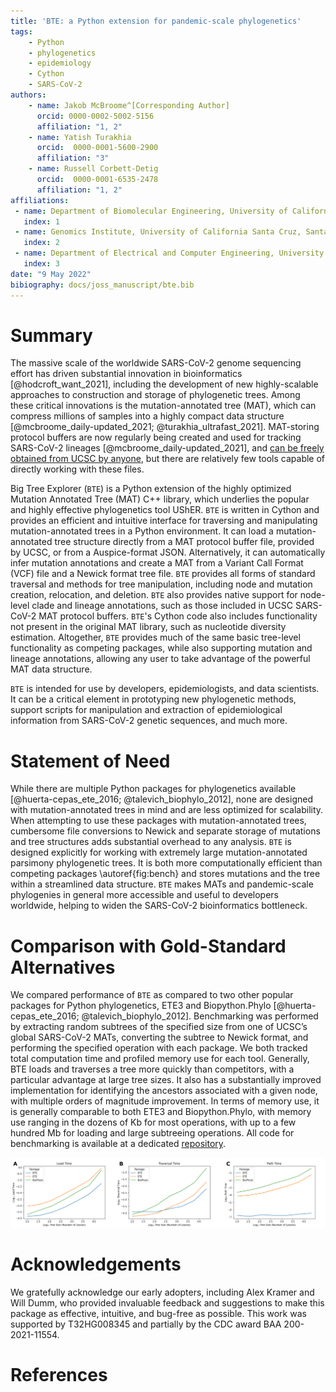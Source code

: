 ```yaml
---
title: 'BTE: a Python extension for pandemic-scale phylogenetics'
tags:
    - Python
    - phylogenetics
    - epidemiology
    - Cython
    - SARS-CoV-2
authors:
    - name: Jakob McBroome^[Corresponding Author]
      orcid: 0000-0002-5002-5156
      affiliation: "1, 2" 
    - name: Yatish Turakhia
      orcid:  0000-0001-5600-2900 
      affiliation: "3" 
    - name: Russell Corbett-Detig        
      orcid:  0000-0001-6535-2478 
      affiliation: "1, 2" 
affiliations:
 - name: Department of Biomolecular Engineering, University of California Santa Cruz. Santa Cruz, CA 95064, USA
   index: 1
 - name: Genomics Institute, University of California Santa Cruz, Santa Cruz, CA 95064, USA
   index: 2
 - name: Department of Electrical and Computer Engineering, University of California, San Diego; San Diego, CA 92093, USA
   index: 3
date: "9 May 2022"
bibiography: docs/joss_manuscript/bte.bib
---
```


# Summary

The massive scale of the worldwide SARS-CoV-2 genome sequencing effort has driven substantial innovation in bioinformatics [@hodcroft_want_2021], including the development of new highly-scalable approaches to construction and storage of phylogenetic trees. Among these critical innovations is the mutation-annotated tree (MAT), which can compress millions of samples into a highly compact data structure [@mcbroome_daily-updated_2021; @turakhia_ultrafast_2021]. MAT-storing protocol buffers are now regularly being created and used for tracking SARS-CoV-2 lineages [@mcbroome_daily-updated_2021], and [can be freely obtained from UCSC by anyone](http://hgdownload.soe.ucsc.edu/goldenPath/wuhCor1/UShER_SARS-CoV-2/), but there are relatively few tools capable of directly working with these files.

Big Tree Explorer (`BTE`) is a Python extension of the highly optimized Mutation Annotated Tree (MAT) C++ library, which underlies the popular and highly effective phylogenetics tool UShER. `BTE` is written in Cython and provides an efficient and intuitive interface for traversing and manipulating mutation-annotated trees in a Python environment. It can load a mutation-annotated tree structure directly from a MAT protocol buffer file, provided by UCSC, or from a Auspice-format JSON. Alternatively, it can automatically infer mutation annotations and create a MAT from a Variant Call Format (VCF) file and a Newick format tree file. `BTE` provides all forms of standard traversal and methods for tree manipulation, including node and mutation creation, relocation, and deletion. `BTE` also provides native support for node-level clade and lineage annotations, such as those included in UCSC SARS-CoV-2 MAT protocol buffers. `BTE`'s Cython code also includes functionality not present in the original MAT library, such as nucleotide diversity estimation. Altogether, `BTE` provides much of the same basic tree-level functionality as competing packages, while also supporting mutation and lineage annotations, allowing any user to take advantage of the powerful MAT data structure.

`BTE` is intended for use by developers, epidemiologists, and data scientists. It can be a critical element in prototyping new phylogenetic methods, support scripts for manipulation and extraction of epidemiological information from SARS-CoV-2 genetic sequences, and much more. 

# Statement of Need

While there are multiple Python packages for phylogenetics available [@huerta-cepas_ete_2016; @talevich_biophylo_2012], none are designed with mutation-annotated trees in mind and are less optimized for scalability. When attempting to use these packages with mutation-annotated trees, cumbersome file conversions to Newick and separate storage of mutations and tree structures adds substantial overhead to any analysis. `BTE` is designed explicitly for working with extremely large mutation-annotated parsimony phylogenetic trees. It is both more computationally efficient than competing packages \autoref{fig:bench} and stores mutations and the tree within a streamlined data structure. `BTE` makes MATs and pandemic-scale phylogenies in general more accessible and useful to developers worldwide, helping to widen the SARS-CoV-2 bioinformatics bottleneck.

# Comparison with Gold-Standard Alternatives

We compared performance of `BTE` as compared to two other popular packages for Python phylogenetics, ETE3 and Biopython.Phylo [@huerta-cepas_ete_2016; @talevich_biophylo_2012]. Benchmarking was performed by extracting random subtrees of the specified size from one of UCSC’s global SARS-CoV-2 MATs, converting the subtree to Newick format, and performing the specified operation with each package. We both tracked total computation time and profiled memory use for each tool. Generally, BTE loads and traverses a tree more quickly than competitors, with a particular advantage at large tree sizes. It also has a substantially improved implementation for identifying the ancestors associated with a given node, with multiple orders of magnitude improvement. In terms of memory use, it is generally comparable to both ETE3 and Biopython.Phylo, with memory use ranging in the dozens of Kb for most operations, with up to a few hundred Mb for loading and large subtreeing operations. All code for benchmarking is available at a dedicated [repository](https://github.com/jmcbroome/bte-benchmark).

![Runtime Comparison. A: Time to load a tree of the indicated size from disk. B: Time to traverse a tree of the indicated size. C: Time to trace the complete ancestry of a single randomly selected leaf. \label{fig:bench}](benchmark_figure.png)

# Acknowledgements

We gratefully acknowledge our early adopters, including Alex Kramer and Will Dumm, who provided invaluable feedback and suggestions to make this package as effective, intuitive, and bug-free as possible. This work was supported by T32HG008345 and partially by the CDC award BAA 200-2021-11554. 

# References

